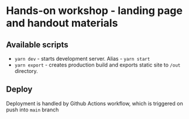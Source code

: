 # Hands-on workshop - landing page and handout materials

## Available scripts

- `yarn dev` - starts development server. Alias - `yarn start`
- `yarn export` - creates production build and exports static site to `/out` directory.

## Deploy

Deployment is handled by Github Actions workflow, which is triggered on push into `main` branch
